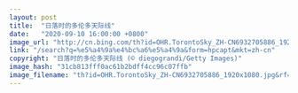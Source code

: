 ```yaml
---
layout: post
title:  "日落时的多伦多天际线"
date:   "2020-09-10 16:00:00 +0800"
image_url: "http://cn.bing.com/th?id=OHR.TorontoSky_ZH-CN6932705886_1920x1080.jpg&rf=LaDigue_1920x1080.jpg&pid=hp"
link: "/search?q=%e5%a4%9a%e4%bc%a6%e5%a4%9a&form=hpcapt&mkt=zh-cn"
copyright: "日落时的多伦多天际线 (© diegograndi/Getty Images)"
image_hash: "31cb813fff0ac61b2bdff4cc96c07ffb"
image_filename: "th?id=OHR.TorontoSky_ZH-CN6932705886_1920x1080.jpg&rf=LaDigue_1920x1080.jpg&pid=hp"
---
```


